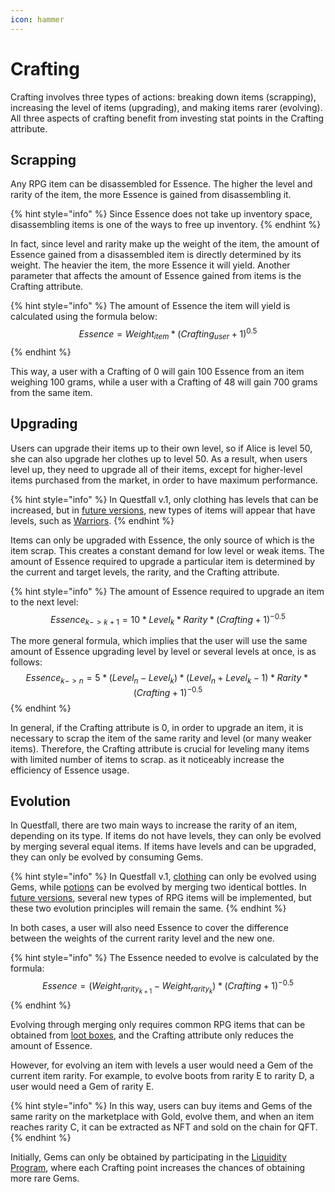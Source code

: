 ```yaml
---
icon: hammer
---
```


# Crafting

Crafting involves three types of actions: breaking down items (scrapping), increasing the level of items (upgrading), and making items rarer (evolving). All three aspects of crafting benefit from investing stat points in the Crafting attribute.

## Scrapping

Any RPG item can be disassembled for Essence. The higher the level and rarity of the item, the more Essence is gained from disassembling it.

{% hint style="info" %}
Since Essence does not take up inventory space, disassembling items is one of the ways to free up inventory.
{% endhint %}

In fact, since level and rarity make up the weight of the item, the amount of Essence gained from a disassembled item is directly determined by its weight. The heavier the item, the more Essence it will yield. Another parameter that affects the amount of Essence gained from items is the Crafting attribute.

{% hint style="info" %}
The amount of Essence the item will yield is calculated using the formula below: $$Essence=Weight_{item}*(Crafting_{user}+1)^{0.5}$$
{% endhint %}

This way, a user with a Crafting of 0 will gain 100 Essence from an item weighing 100 grams, while a user with a Crafting of 48 will gain 700 grams from the same item.

## Upgrading

Users can upgrade their items up to their own level, so if Alice is level 50, she can also upgrade her clothes up to level 50. As a result, when users level up, they need to upgrade all of their items, except for higher-level items purchased from the market, in order to have maximum performance.

{% hint style="info" %}
In Questfall v.1, only clothing has levels that can be increased, but in [future versions](../../../roadmap/future-versions.md), new types of items will appear that have levels, such as [Warriors](../../../roadmap/future-versions.md#warfare).
{% endhint %}

Items can only be upgraded with Essence, the only source of which is the item scrap. This creates a constant demand for low level or weak items. The amount of Essence required to upgrade a particular item is determined by the current and target levels, the rarity, and the Crafting attribute.

{% hint style="info" %}
The amount of Essence required to upgrade an item to the next level: $$Essence_{k->k+1}=10*Level_{k}*Rarity*(Crafting+1)^{-0.5}$$

The more general formula, which implies that the user will use the same amount of Essence upgrading level by level or several levels at once, is as follows:\
$$Essence_{k->n}=5*(Level_n-Level_k)*(Level_n+Level_k-1)*Rarity*(Crafting+1)^{-0.5}$$
{% endhint %}

In general, if the Crafting attribute is 0, in order to upgrade an item, it is necessary to scrap the item of the same rarity and level (or many weaker items). Therefore, the Crafting attribute is crucial for leveling many items with limited number of items to scrap. as it noticeably increase the efficiency of Essence usage.

## Evolution

In Questfall, there are two main ways to increase the rarity of an item, depending on its type. If items do not have levels, they can only be evolved by merging several equal items. If items have levels and can be upgraded, they can only be evolved by consuming Gems.&#x20;

{% hint style="info" %}
In Questfall v.1, [clothing](../items.md) can only be evolved using Gems, while [potions](../rpg-items/potions.md) can be evolved by merging two identical bottles. In [future versions](../../../roadmap/future-versions.md), several new types of RPG items will be implemented, but these two evolution principles will remain the same.
{% endhint %}

In both cases, a user will also need Essence to cover the difference between the weights of the current rarity level and the new one.

{% hint style="info" %}
The Essence needed to evolve is calculated by the formula: $$Essence=(Weight_{rarity_{k+1}}-Weight_{rarity_{k}})*(Crafting+1)^{-0.5}$$
{% endhint %}

Evolving through merging only requires common RPG items that can be obtained from [loot boxes](../loot-boxes.md), and the Crafting attribute only reduces the amount of Essence.&#x20;

However, for evolving an item with levels a user would need a Gem of the current item rarity. For example, to evolve boots from rarity E to rarity D, a user would need a Gem of rarity E.&#x20;

{% hint style="info" %}
In this way, users can buy items and Gems of the same rarity on the marketplace with Gold, evolve them, and when an item reaches rarity C, it can be extracted as NFT and sold on the chain for QFT.
{% endhint %}

Initially, Gems can only be obtained by participating in the [Liquidity Program](../../../infrastructure/liquidity-providers.md), where each Crafting point increases the chances of obtaining more rare Gems.
